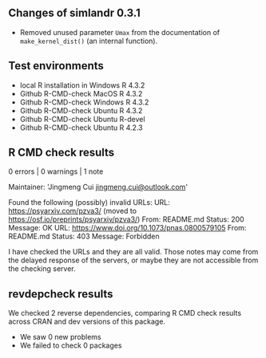 ## Changes of simlandr 0.3.1

- Removed unused parameter `Umax` from the documentation of `make_kernel_dist()` (an internal function). 

## Test environments

-   local R installation in Windows R 4.3.2
-   Github R-CMD-check MacOS R 4.3.2
-   Github R-CMD-check Windows R 4.3.2
-   Github R-CMD-check Ubuntu R 4.3.2
-   Github R-CMD-check Ubuntu R-devel
-   Github R-CMD-check Ubuntu R 4.2.3

## R CMD check results

0 errors | 0 warnings | 1 note

Maintainer: 'Jingmeng Cui <jingmeng.cui@outlook.com>'
  
  Found the following (possibly) invalid URLs:
    URL: https://psyarxiv.com/pzva3/ (moved to https://osf.io/preprints/psyarxiv/pzva3/)
      From: README.md
      Status: 200
      Message: OK
    URL: https://www.doi.org/10.1073/pnas.0800579105
      From: README.md
      Status: 403
      Message: Forbidden
      
I have checked the URLs and they are all valid. Those notes may come from the delayed response of the servers, or maybe they are not accessible from the checking server.

## revdepcheck results

We checked 2 reverse dependencies, comparing R CMD check results across CRAN and dev versions of this package.

 * We saw 0 new problems
 * We failed to check 0 packages
